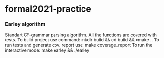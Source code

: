 # formal2021-practice

### Earley algorithm

Standart CF-grammar parsing algorithm. All the functions are covered with tests. 
To build project use command:
 mkdir build && cd build && cmake ..
To run tests and generate cov. report use:
 make coverage_report
To run the interactive mode:
 make earley && ./earley
